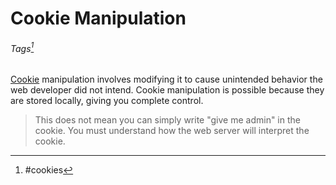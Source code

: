 # Cookie Manipulation
###### Tags[^1]
[Cookie](../concepts/web/cookies.md) manipulation involves modifying it to cause unintended behavior the web developer did not intend. Cookie manipulation is possible because they are stored locally, giving you complete control. 
> This does not mean you can simply write "give me admin" in the cookie. You must understand how the web server will interpret the cookie. 


[^1]: #cookies 